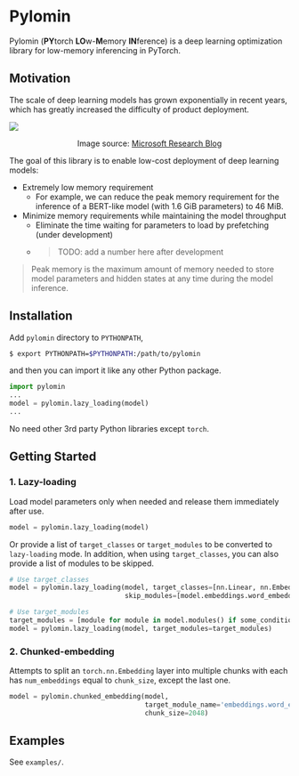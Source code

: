 # Pylomin

Pylomin (**PY**torch **LO**w-**M**emory **IN**ference) is a deep learning optimization library for low-memory inferencing in PyTorch.

## Motivation

The scale of deep learning models has grown exponentially in recent years, which has greatly increased the difficulty of product deployment.

![](https://www.microsoft.com/en-us/research/uploads/prod/2021/10/model-size-graph.jpg)

 <p align = "center">
Image source: <a href="https://www.microsoft.com/en-us/research/blog/using-deepspeed-and-megatron-to-train-megatron-turing-nlg-530b-the-worlds-largest-and-most-powerful-generative-language-model/">Microsoft Research Blog</a>
</p>


The goal of this library is to enable low-cost deployment of deep learning models:

+ Extremely low memory requirement
  + For example, we can reduce the peak memory requirement for the inference of a BERT-like model (with 1.6 GiB parameters) to 46 MiB.
+ Minimize memory requirements while maintaining the model throughput
  + Eliminate the time waiting for parameters to load by prefetching (under development)
  + > TODO: add a number here after development

> Peak memory is the maximum amount of memory needed to store model parameters and hidden states at any time during the model inference.

## Installation

Add `pylomin` directory to `PYTHONPATH`,

```bash
$ export PYTHONPATH=$PYTHONPATH:/path/to/pylomin
```

and then you can import it like any other Python package.

```python
import pylomin
...
model = pylomin.lazy_loading(model)
...
```

No need other 3rd party Python libraries except `torch`.

## Getting Started

### 1. Lazy-loading

Load model parameters only when needed and release them immediately after use.

```python
model = pylomin.lazy_loading(model)
```

Or provide a list of `target_classes` or `target_modules` to be converted to `lazy-loading` mode.
In addition, when using `target_classes`, you can also provide a list of modules to be skipped.

```python
# Use target_classes
model = pylomin.lazy_loading(model, target_classes=[nn.Linear, nn.Embedding],
                             skip_modules=[model.embeddings.word_embeddings])

# Use target_modules
target_modules = [module for module in model.modules() if some_condition]
model = pylomin.lazy_loading(model, target_modules=target_modules)
```

### 2. Chunked-embedding

Attempts to split an `torch.nn.Embedding` layer into multiple chunks with each has `num_embeddings` equal to `chunk_size`, except the last one.

```python
model = pylomin.chunked_embedding(model,
                                  target_module_name='embeddings.word_embeddings',
                                  chunk_size=2048)
```

## Examples

See `examples/`.
